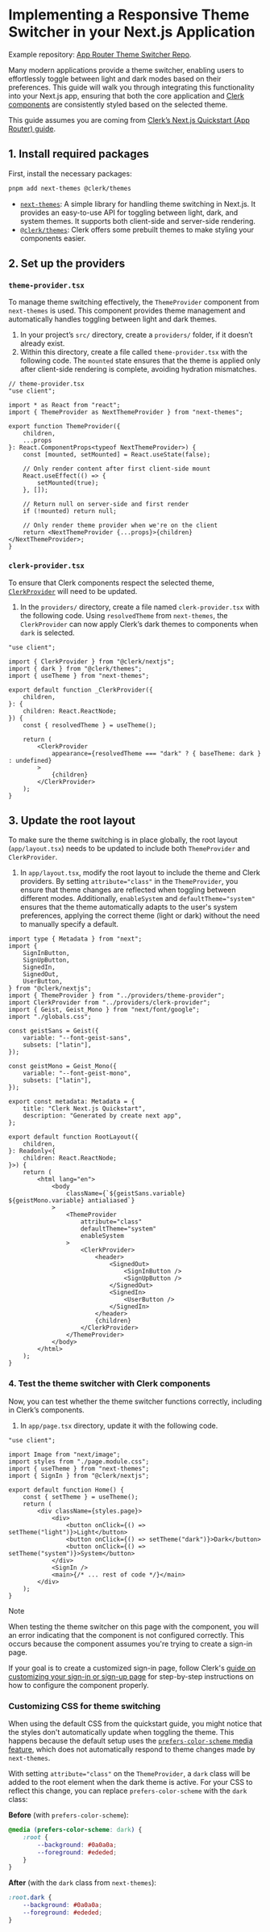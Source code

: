 # Implementing a Responsive Theme Switcher in your Next.js Application

Example repository: [App Router Theme Switcher Repo](https://github.com/LadyBluenotes/nextjs-clerk-themeswitch).

Many modern applications provide a theme switcher, enabling users to effortlessly toggle between light and dark modes based on their preferences. This guide will walk you through integrating this functionality into your Next.js app, ensuring that both the core application and [Clerk components](https://clerk.com/docs/components/overview) are consistently styled based on the selected theme.

This guide assumes you are coming from [Clerk’s Next.js Quickstart (App Router) guide](https://clerk.com/docs/quickstarts/nextjs).

## 1. Install required packages

First, install the necessary packages:

```bash
pnpm add next-themes @clerk/themes
```

- [`next-themes`](https://github.com/pacocoursey/next-themes): A simple library for handling theme switching in Next.js. It provides an easy-to-use API for toggling between light, dark, and system themes. It supports both client-side and server-side rendering.
- [`@clerk/themes`](https://clerk.com/docs/customization/themes): Clerk offers some prebuilt themes to make styling your components easier.

## 2. Set up the providers

### `theme-provider.tsx`

To manage theme switching effectively, the `ThemeProvider` component from `next-themes` is used. This component provides theme management and automatically handles toggling between light and dark themes.

1. In your project’s `src/` directory, create a `providers/` folder, if it doesn’t already exist.
2. Within this directory, create a file called `theme-provider.tsx` with the following code. The `mounted` state ensures that the theme is applied only after client-side rendering is complete, avoiding hydration mismatches.

```tsx
// theme-provider.tsx
"use client";

import * as React from "react";
import { ThemeProvider as NextThemeProvider } from "next-themes";

export function ThemeProvider({
	children,
	...props
}: React.ComponentProps<typeof NextThemeProvider>) {
	const [mounted, setMounted] = React.useState(false);

	// Only render content after first client-side mount
	React.useEffect(() => {
		setMounted(true);
	}, []);

	// Return null on server-side and first render
	if (!mounted) return null;

	// Only render theme provider when we're on the client
	return <NextThemeProvider {...props}>{children}</NextThemeProvider>;
}
```

### `clerk-provider.tsx`

To ensure that Clerk components respect the selected theme, [`ClerkProvider`](https://clerk.com/docs/components/clerk-provider) will need to be updated.

1. In the `providers/` directory, create a file named `clerk-provider.tsx` with the following code. Using `resolvedTheme` from `next-themes`, the `ClerkProvider` can now apply Clerk’s dark themes to components when `dark` is selected.

```tsx
"use client";

import { ClerkProvider } from "@clerk/nextjs";
import { dark } from "@clerk/themes";
import { useTheme } from "next-themes";

export default function _ClerkProvider({
	children,
}: {
	children: React.ReactNode;
}) {
	const { resolvedTheme } = useTheme();

	return (
		<ClerkProvider
			appearance={resolvedTheme === "dark" ? { baseTheme: dark } : undefined}
		>
			{children}
		</ClerkProvider>
	);
}
```

## 3. Update the root layout

To make sure the theme switching is in place globally, the root layout (`app/layout.tsx`) needs to be updated to include both `ThemeProvider` and `ClerkProvider`.

1. In `app/layout.tsx`, modify the root layout to include the theme and Clerk providers. By setting `attribute="class"` in the `ThemeProvider`, you ensure that theme changes are reflected when toggling between different modes. Additionally, `enableSystem` and `defaultTheme="system"` ensures that the theme automatically adapts to the user's system preferences, applying the correct theme (light or dark) without the need to manually specify a default.

```tsx
import type { Metadata } from "next";
import {
	SignInButton,
	SignUpButton,
	SignedIn,
	SignedOut,
	UserButton,
} from "@clerk/nextjs";
import { ThemeProvider } from "../providers/theme-provider";
import ClerkProvider from "../providers/clerk-provider";
import { Geist, Geist_Mono } from "next/font/google";
import "./globals.css";

const geistSans = Geist({
	variable: "--font-geist-sans",
	subsets: ["latin"],
});

const geistMono = Geist_Mono({
	variable: "--font-geist-mono",
	subsets: ["latin"],
});

export const metadata: Metadata = {
	title: "Clerk Next.js Quickstart",
	description: "Generated by create next app",
};

export default function RootLayout({
	children,
}: Readonly<{
	children: React.ReactNode;
}>) {
	return (
		<html lang="en">
			<body
				className={`${geistSans.variable} ${geistMono.variable} antialiased`}
			>
				<ThemeProvider
					attribute="class"
					defaultTheme="system"
					enableSystem
				>
					<ClerkProvider>
						<header>
							<SignedOut>
								<SignInButton />
								<SignUpButton />
							</SignedOut>
							<SignedIn>
								<UserButton />
							</SignedIn>
						</header>
						{children}
					</ClerkProvider>
				</ThemeProvider>
			</body>
		</html>
	);
}
```

### 4. Test the theme switcher with Clerk components

Now, you can test whether the theme switcher functions correctly, including in Clerk’s components.

1. In `app/page.tsx` directory, update it with the following code.

```tsx
"use client";

import Image from "next/image";
import styles from "./page.module.css";
import { useTheme } from "next-themes";
import { SignIn } from "@clerk/nextjs";

export default function Home() {
	const { setTheme } = useTheme();
	return (
		<div className={styles.page}>
			<div>
				<button onClick={() => setTheme("light")}>Light</button>
				<button onClick={() => setTheme("dark")}>Dark</button>
				<button onClick={() => setTheme("system")}>System</button>
			</div>
			<SignIn />
			<main>{/* ... rest of code */}</main>
		</div>
	);
}
```

> [!Note]
> When testing the theme switcher on this page with the <SignIn /> component, you will an error indicating that the component is not configured correctly. This occurs because the component assumes you're trying to create a sign-in page.
>
> If your goal is to create a customized sign-in page, follow Clerk's [guide on customizing your sign-in or sign-up page](https://clerk.com/docs/references/nextjs/custom-sign-in-or-up-page) for step-by-step instructions on how to configure the component properly.

### Customizing CSS for theme switching

When using the default CSS from the quickstart guide, you might notice that the styles don't automatically update when toggling the theme. This happens because the default setup uses the [`prefers-color-scheme` media feature](https://developer.mozilla.org/en-US/docs/Web/CSS/@media/prefers-color-scheme), which does not automatically respond to theme changes made by `next-themes`.

With setting `attribute="class"` on the `ThemeProvider`, a `dark` class will be added to the root element when the dark theme is active. For your CSS to reflect this change, you can replace `prefers-color-scheme` with the `dark` class:

**Before** (with `prefers-color-scheme`):

```css
@media (prefers-color-scheme: dark) {
	:root {
		--background: #0a0a0a;
		--foreground: #ededed;
	}
}
```

**After** (with the `dark` class from `next-themes`):

```css
:root.dark {
	--background: #0a0a0a;
	--foreground: #ededed;
}
```
